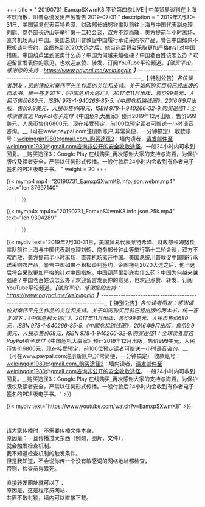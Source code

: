 +++
title = " 20190731_EamxpSXwmK8 平论第四季LIVE | 中美贸易谈判在上海不欢而散，川普总统发出严厉警告 2019-07-31 "
description = " 2019年7月30-31日，美国贸易代表莱特希泽、财政部长姆努钦率队前往上海与中国代表副总理刘鹤、商务部长钟山等举行第十二轮会谈，双方不欢而散，美方提前半小时离场，直奔机场离开中国。美国总统川普敦促中国履行承诺采购农产品，警告中国如果不积极谈判签约，企图拖到2020大选之后，他当选后将会采取更加严格的针对中国措施。中国葫芦里到底卖什么药？中国为何越来越强硬？中国老百姓该怎么办？欢迎留言发表你的意见，也欢迎点赞、转发、订阅YouTube平论频道。_【激赏平论，感谢您的支持：https://www.paypal.me/weipingqin 】_-------------------------------------------------------------------------------_【 特别公告】_各位读者朋友：_感谢诸位对秦伟平先生作品的关注和支持。_关于如何购买目前已经出版的两本书，统一答复如下：_《中国危机大逃亡》，2017年11月出版，售价99美元，人民币售价680元，ISBN 978-1-940266-85-5._《中国危机路线图》，2016年9月出版，售价9.9美元，人民币售价68元，ISBN 978-1-940266-32-9._购买途径1：全球读者首选 PayPal电子支付__《中国危机大赢家》预计2019年12月出版，售价999美元，人民币售价6800元，现在接受预定，前100位预定读者可赠送一小时语音咨询。__（可在www.paypal.com注册新账户,非常简便，一分钟搞定）     收款账号：weipingqin1980@gmail.com_购买途径2：墙内读者，请发邮件至weipingqin1980@gmail.com咨询非公开的安全收款途径，一般24小时内可收到回复。__购买途径3：Google Play 在线购买_再次感谢大家的支持与海涵，为保护版权及读者安全，严禁以任何形式传播。一般付款后24小时内会收到有作者电子签名的PDF版电子书。 "
weight = 20
+++

{{< mymp4 mp4="20190731_EamxpSXwmK8.info.json.webm.mp4" 
text="len 37697140"
>}}

{{< mymp4x  mp4x="20190731_EamxpSXwmK8.info.json.25k.mp4"
text="len 9304289"
>}}


{{< mydiv text="2019年7月30-31日，美国贸易代表莱特希泽、财政部长姆努钦率队前往上海与中国代表副总理刘鹤、商务部长钟山等举行第十二轮会谈，双方不欢而散，美方提前半小时离场，直奔机场离开中国。美国总统川普敦促中国履行承诺采购农产品，警告中国如果不积极谈判签约，企图拖到2020大选之后，他当选后将会采取更加严格的针对中国措施。中国葫芦里到底卖什么药？中国为何越来越强硬？中国老百姓该怎么办？欢迎留言发表你的意见，也欢迎点赞、转发、订阅YouTube平论频道。_【激赏平论，感谢您的支持：https://www.paypal.me/weipingqin 】_-------------------------------------------------------------------------------_【 特别公告】_各位读者朋友：_感谢诸位对秦伟平先生作品的关注和支持。_关于如何购买目前已经出版的两本书，统一答复如下：_《中国危机大逃亡》，2017年11月出版，售价99美元，人民币售价680元，ISBN 978-1-940266-85-5._《中国危机路线图》，2016年9月出版，售价9.9美元，人民币售价68元，ISBN 978-1-940266-32-9._购买途径1：全球读者首选 PayPal电子支付__《中国危机大赢家》预计2019年12月出版，售价999美元，人民币售价6800元，现在接受预定，前100位预定读者可赠送一小时语音咨询。__（可在www.paypal.com注册新账户,非常简便，一分钟搞定）     收款账号：weipingqin1980@gmail.com_购买途径2：墙内读者，请发邮件至weipingqin1980@gmail.com咨询非公开的安全收款途径，一般24小时内可收到回复。__购买途径3：Google Play 在线购买_再次感谢大家的支持与海涵，为保护版权及读者安全，严禁以任何形式传播。一般付款后24小时内会收到有作者电子签名的PDF版电子书。" >}}
<br>

{{< mydiv text="https://www.youtube.com/watch?v=EamxpSXwmK8" >}}


<br>

请大家传播时，不需要传播文件本身，<br>
原因是：一旦传播过大东西（例如，图片，文件），<br>
就会触发检查机制。<br>
我不知道检查机制的触发条件。<br>
但是我知道，不会说你传一个没有敏感词的网络地址都检查，<br>
否则，检查员得累死。<br><br>
直接转发网址就可以了：<br>
原因是，这是程序员网站，<br>
共匪不敢封锁，墙内可以直接下载。


